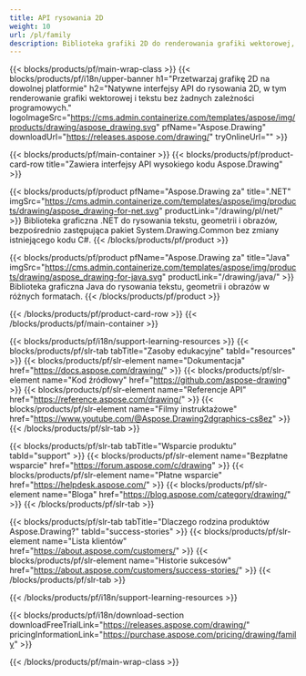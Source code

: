 ```yaml
---
title: API rysowania 2D
weight: 10
url: /pl/family
description: Biblioteka grafiki 2D do renderowania grafiki wektorowej, wyświetlania tekstu i zapisywania wyników rysunków w powszechnie używanych formatach plików graficznych
---
```


{{< blocks/products/pf/main-wrap-class >}}
{{< blocks/products/pf/i18n/upper-banner h1="Przetwarzaj grafikę 2D na dowolnej platformie" h2="Natywne interfejsy API do rysowania 2D, w tym renderowanie grafiki wektorowej i tekstu bez żadnych zależności programowych." logoImageSrc="https://cms.admin.containerize.com/templates/aspose/img/products/drawing/aspose_drawing.svg" pfName="Aspose.Drawing" downloadUrl="https://releases.aspose.com/drawing/" tryOnlineUrl="" >}}

{{< blocks/products/pf/main-container >}}
{{< blocks/products/pf/product-card-row title="Zawiera interfejsy API wysokiego kodu Aspose.Drawing" >}}

{{< blocks/products/pf/product pfName="Aspose.Drawing za" title=".NET" imgSrc="https://cms.admin.containerize.com/templates/aspose/img/products/drawing/aspose_drawing-for-net.svg" productLink="/drawing/pl/net/" >}}
Biblioteka graficzna .NET do rysowania tekstu, geometrii i obrazów, bezpośrednio zastępująca pakiet System.Drawing.Common bez zmiany istniejącego kodu C#.
{{< /blocks/products/pf/product >}}

{{< blocks/products/pf/product pfName="Aspose.Drawing za" title="Java" imgSrc="https://cms.admin.containerize.com/templates/aspose/img/products/drawing/aspose_drawing-for-java.svg" productLink="/drawing/java/" >}}
Biblioteka graficzna Java do rysowania tekstu, geometrii i obrazów w różnych formatach.
{{< /blocks/products/pf/product >}}

{{< /blocks/products/pf/product-card-row >}}
{{< /blocks/products/pf/main-container >}}

{{< blocks/products/pf/i18n/support-learning-resources >}}
{{< blocks/products/pf/slr-tab tabTitle="Zasoby edukacyjne" tabId="resources" >}}
{{< blocks/products/pf/slr-element name="Dokumentacja" href="https://docs.aspose.com/drawing/" >}}
{{< blocks/products/pf/slr-element name="Kod źródłowy" href="https://github.com/aspose-drawing" >}}
{{< blocks/products/pf/slr-element name="Referencje API" href="https://reference.aspose.com/drawing/" >}}
{{< blocks/products/pf/slr-element name="Filmy instruktażowe" href="https://www.youtube.com/@Aspose.Drawing2dgraphics-cs8ez" >}}
{{< /blocks/products/pf/slr-tab >}}

{{< blocks/products/pf/slr-tab tabTitle="Wsparcie produktu" tabId="support" >}}
{{< blocks/products/pf/slr-element name="Bezpłatne wsparcie" href="https://forum.aspose.com/c/drawing" >}}
{{< blocks/products/pf/slr-element name="Płatne wsparcie" href="https://helpdesk.aspose.com/" >}}
{{< blocks/products/pf/slr-element name="Bloga" href="https://blog.aspose.com/category/drawing/" >}}
{{< /blocks/products/pf/slr-tab >}}

{{< blocks/products/pf/slr-tab tabTitle="Dlaczego rodzina produktów Aspose.Drawing?" tabId="success-stories" >}}
{{< blocks/products/pf/slr-element name="Lista klientów" href="https://about.aspose.com/customers/" >}}
{{< blocks/products/pf/slr-element name="Historie sukcesów" href="https://about.aspose.com/customers/success-stories/" >}}
{{< /blocks/products/pf/slr-tab >}}

{{< /blocks/products/pf/i18n/support-learning-resources >}}

{{< blocks/products/pf/i18n/download-section downloadFreeTrialLink="https://releases.aspose.com/drawing/" pricingInformationLink="https://purchase.aspose.com/pricing/drawing/family" >}}

{{< /blocks/products/pf/main-wrap-class >}}
